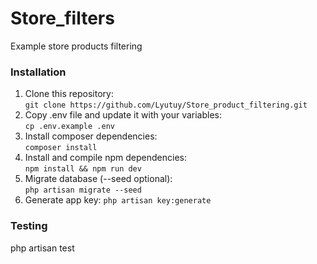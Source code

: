 # Store_filters
Example store products filtering
### Installation
1. Clone this repository:</br>
`git clone https://github.com/Lyutuy/Store_product_filtering.git`
2. Copy .env file and update it with your variables:</br>
`cp .env.example .env`
3. Install composer dependencies:</br>
`composer install`
4. Install and compile npm dependencies:</br>
`npm install && npm run dev`
5. Migrate database (--seed optional):</br>
`php artisan migrate --seed`
6. Generate app key:
`php artisan key:generate`
### Testing
php artisan test</br>
